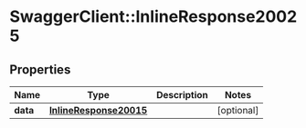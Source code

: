 # SwaggerClient::InlineResponse20025

## Properties
Name | Type | Description | Notes
------------ | ------------- | ------------- | -------------
**data** | [**InlineResponse20015**](InlineResponse20015.md) |  | [optional] 


